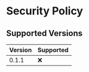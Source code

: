 # Security Policy

## Supported Versions


| Version | Supported          |
| ------- | ------------------ |
| 0.1.1  | ❌ |

<!--## Reporting a Vulnerability

Use this section to tell people how to report a vulnerability.

Tell them where to go, how often they can expect to get an update on a
reported vulnerability, what to expect if the vulnerability is accepted or
declined, etc.-->
